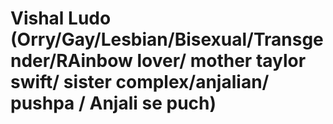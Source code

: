 # Vishal Ludo (Orry/Gay/Lesbian/Bisexual/Transgender/RAinbow lover/ mother taylor swift/ sister complex/anjalian/ pushpa / Anjali se puch)
